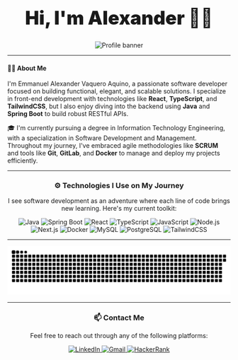 <h1 align="center" style="font-size: 42px; font-weight: 900;">Hi, I'm Alexander 👋🐱</h1>

<div align="center">
  <img height="343" src="https://github.com/Emma3913/Emma3913/blob/main/src/img/1338080.png" alt="Profile banner" />
</div>

---

<h4 align="left">👨‍💻 About Me</h4>

<p align="left">
  I'm Emmanuel Alexander Vaquero Aquino, a passionate software developer focused on building functional, elegant, and scalable solutions. I specialize in front-end development with technologies like <strong>React</strong>, <strong>TypeScript</strong>, and <strong>TailwindCSS</strong>, but I also enjoy diving into the backend using <strong>Java</strong> and <strong>Spring Boot</strong> to build robust RESTful APIs.
</p>

<p align="left">
  🎓 I'm currently pursuing a degree in Information Technology Engineering, with a specialization in Software Development and Management. Throughout my journey, I've embraced agile methodologies like <strong>SCRUM</strong> and tools like <strong>Git</strong>, <strong>GitLab</strong>, and <strong>Docker</strong> to manage and deploy my projects efficiently.
</p>

---

<h3 align="center">⚙️ Technologies I Use on My Journey</h3>

<p align="center">I see software development as an adventure where each line of code brings new learning. Here's my current toolkit:</p>

<div align="center">
  <img src="https://skillicons.dev/icons?i=java" height="51" alt="Java" />
  <img src="https://skillicons.dev/icons?i=spring" height="51" alt="Spring Boot" />
  <img src="https://skillicons.dev/icons?i=react" height="51" alt="React" />
  <img src="https://skillicons.dev/icons?i=ts" height="51" alt="TypeScript" />
  <img src="https://skillicons.dev/icons?i=js" height="51" alt="JavaScript" />
  <img src="https://skillicons.dev/icons?i=nodejs" height="51" alt="Node.js" />
  <img src="https://skillicons.dev/icons?i=nextjs" height="51" alt="Next.js" />
  <img src="https://skillicons.dev/icons?i=docker" height="51" alt="Docker" />
  <img src="https://skillicons.dev/icons?i=mysql" height="51" alt="MySQL" />
  <img src="https://skillicons.dev/icons?i=postgres" height="51" alt="PostgreSQL" />
  <img src="https://skillicons.dev/icons?i=tailwind" height="51" alt="TailwindCSS" />
</div>

---

<div align="center">
  <img src="https://github.com/Emma3913/Emma3913/blob/output/snake.svg" alt="Snake animation" />
</div>

---

<h3 align="center">📫 Contact Me</h3>

<p align="center">Feel free to reach out through any of the following platforms:</p>

<div align="center">
  <a href="https://www.linkedin.com/in/emmanuel-alexander/" target="_blank">
    <img src="https://raw.githubusercontent.com/maurodesouza/profile-readme-generator/master/src/assets/icons/social/linkedin/default.svg" width="52" height="40" alt="LinkedIn" />
  </a>
  <a href="mailto:tu.email@gmail.com">
    <img src="https://raw.githubusercontent.com/maurodesouza/profile-readme-generator/master/src/assets/icons/social/gmail/default.svg" width="52" height="40" alt="Gmail" />
  </a>
  <a href="https://www.hackerrank.com/tu-usuario" target="_blank">
    <img src="https://raw.githubusercontent.com/maurodesouza/profile-readme-generator/master/src/assets/icons/social/hackerrank/default.svg" width="52" height="40" alt="HackerRank" />
  </a>
</div>
